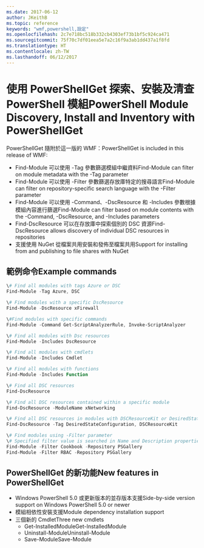 ```yaml
---
ms.date: 2017-06-12
author: JKeithB
ms.topic: reference
keywords: "wmf,powershell,設定"
ms.openlocfilehash: 2c7e718bc518b332cb4303ef73b1bf5c924ca471
ms.sourcegitcommit: 75f70c7df01eea5e7a2c16f9a3ab1dd437a1f8fd
ms.translationtype: HT
ms.contentlocale: zh-TW
ms.lasthandoff: 06/12/2017
---
```

# <a name="powershell-module-discovery-install-and-inventory-with-powershellget"></a><span data-ttu-id="ca506-102">使用 PowerShellGet 探索、安裝及清查 PowerShell 模組</span><span class="sxs-lookup"><span data-stu-id="ca506-102">PowerShell Module Discovery, Install and Inventory with PowerShellGet</span></span>
 
<span data-ttu-id="ca506-103">PowerShellGet 隨附於這一版的 WMF：</span><span class="sxs-lookup"><span data-stu-id="ca506-103">PowerShellGet is included in this release of WMF:</span></span>
-   <span data-ttu-id="ca506-104">Find-Module 可以使用 -Tag 參數篩選模組中繼資料</span><span class="sxs-lookup"><span data-stu-id="ca506-104">Find-Module can filter on module metadata with the -Tag parameter</span></span>
-   <span data-ttu-id="ca506-105">Find-Module 可以使用 -Filter 參數篩選存放庫特定的搜尋語言</span><span class="sxs-lookup"><span data-stu-id="ca506-105">Find-Module can filter on repository-specific search language with the -Filter parameter</span></span>
-   <span data-ttu-id="ca506-106">Find-Module 可以使用 -Command、-DscResource 和 -Includes 參數根據模組內容進行篩選</span><span class="sxs-lookup"><span data-stu-id="ca506-106">Find-Module can filter based on module contents with the -Command, -DscResource, and -Includes parameters</span></span>
-   <span data-ttu-id="ca506-107">Find-DscResource 可以在存放庫中探索個別的 DSC 資源</span><span class="sxs-lookup"><span data-stu-id="ca506-107">Find-DscResource allows discovery of individual DSC resources in repositories</span></span>
-   <span data-ttu-id="ca506-108">支援使用 NuGet 從檔案共用安裝和發佈至檔案共用</span><span class="sxs-lookup"><span data-stu-id="ca506-108">Support for installing from and publishing to file shares with NuGet</span></span>

## <a name="example-commands"></a><span data-ttu-id="ca506-109">範例命令</span><span class="sxs-lookup"><span data-stu-id="ca506-109">Example commands</span></span>
```powershell
\# Find all modules with tags Azure or DSC
Find-Module -Tag Azure, DSC

\# Find modules with a specific DscResource
Find-Module -DscResource xFirewall

\#Find modules with specific commands
Find-Module -Command Get-ScriptAnalyzerRule, Invoke-ScriptAnalyzer

\# Find all modules with Dsc resources
Find-Module -Includes DscResource

\# Find all modules with cmdlets
Find-Module -Includes Cmdlet

\# Find all modules with functions
Find-Module -Includes Function

\# Find all DSC resources
Find-DscResource

\# Find all DSC resources contained within a specific module
Find-DscResource -ModuleName xNetworking

\# Find all DSC resources in modules with DSCResourceKit or DesiredStateConfiguration
Find-DscResource -Tag DesiredStateConfiguration, DSCResourceKit

\# Find modules using -Filter parameter
\# Specified filter value is searched in Name and Description properties
Find-Module -Filter Cookbook -Repository PSGallery
Find-Module -Filter RBAC -Repository PSGallery
```

## <a name="new-features-in-powershellget"></a><span data-ttu-id="ca506-110">PowerShellGet 的新功能</span><span class="sxs-lookup"><span data-stu-id="ca506-110">New features in PowerShellGet</span></span>
-   <span data-ttu-id="ca506-111">Windows PowerShell 5.0 或更新版本的並存版本支援</span><span class="sxs-lookup"><span data-stu-id="ca506-111">Side-by-side version support on Windows PowerShell 5.0 or newer</span></span>
-   <span data-ttu-id="ca506-112">模組相依性安裝支援</span><span class="sxs-lookup"><span data-stu-id="ca506-112">Module dependency installation support</span></span>
-   <span data-ttu-id="ca506-113">三個新的 Cmdlet</span><span class="sxs-lookup"><span data-stu-id="ca506-113">Three new cmdlets</span></span>
    -   <span data-ttu-id="ca506-114">Get-InstalledModule</span><span class="sxs-lookup"><span data-stu-id="ca506-114">Get-InstalledModule</span></span>
    -   <span data-ttu-id="ca506-115">Uninstall-Module</span><span class="sxs-lookup"><span data-stu-id="ca506-115">Uninstall-Module</span></span>
    -   <span data-ttu-id="ca506-116">Save-Module</span><span class="sxs-lookup"><span data-stu-id="ca506-116">Save-Module</span></span>
    
